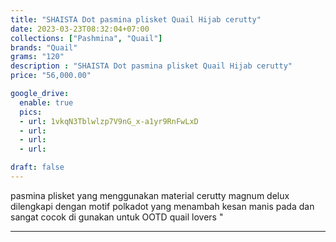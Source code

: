```yaml
---
title: "SHAISTA Dot pasmina plisket Quail Hijab cerutty"
date: 2023-03-23T08:32:04+07:00
collections: ["Pashmina", "Quail"]
brands: "Quail"
grams: "120"
description : "SHAISTA Dot pasmina plisket Quail Hijab cerutty"
price: "56,000.00"

google_drive:
  enable: true
  pics:
  - url: 1vkqN3Tblwlzp7V9nG_x-a1yr9RnFwLxD
  - url: 
  - url: 
  - url: 

draft: false
---
```


pasmina plisket yang menggunakan material cerutty  magnum delux dilengkapi dengan motif polkadot yang menambah kesan manis pada dan sangat cocok di gunakan untuk OOTD quail lovers "

-----------    
 
